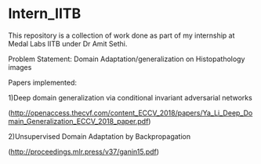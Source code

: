 # Intern_IITB
This repository is a collection of work done as part of my internship at Medal Labs IITB under Dr Amit Sethi.


Problem Statement: Domain Adaptation/generalization on Histopathology images


Papers implemented:

1)Deep domain generalization via conditional invariant adversarial networks

(http://openaccess.thecvf.com/content_ECCV_2018/papers/Ya_Li_Deep_Domain_Generalization_ECCV_2018_paper.pdf)

2)Unsupervised Domain Adaptation by Backpropagation

(http://proceedings.mlr.press/v37/ganin15.pdf)


